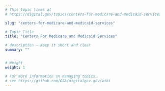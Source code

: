 ```yaml
---
# This topic lives at
# https://digital.gov/topics/centers-for-medicare-and-medicaid-services

slug: "centers-for-medicare-and-medicaid-services"

# Topic Title
title: "Centers For Medicare and Medicaid Services"

# description — keep it short and clear
summary: ""


# Weight
weight: 1

# For more information on managing topics,
# see https://github.com/GSA/digitalgov.gov/wiki
---
```

